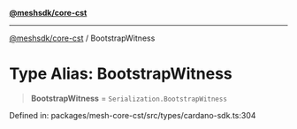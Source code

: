 [**@meshsdk/core-cst**](../README.md)

***

[@meshsdk/core-cst](../globals.md) / BootstrapWitness

# Type Alias: BootstrapWitness

> **BootstrapWitness** = `Serialization.BootstrapWitness`

Defined in: packages/mesh-core-cst/src/types/cardano-sdk.ts:304
